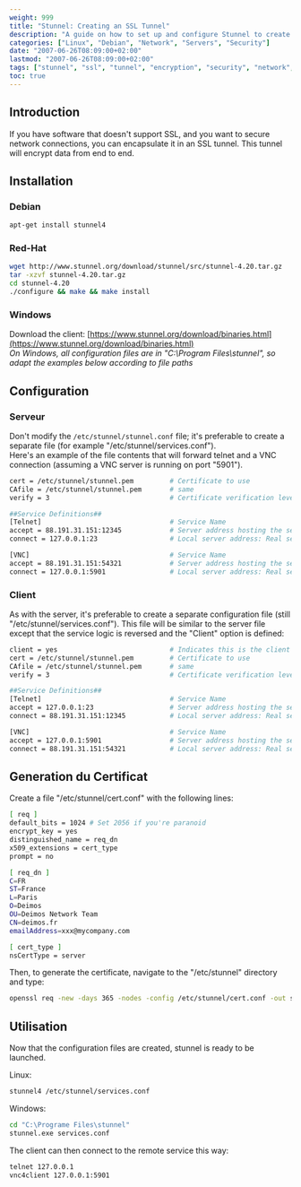 ```yaml
---
weight: 999
title: "Stunnel: Creating an SSL Tunnel"
description: "A guide on how to set up and configure Stunnel to create secure SSL tunnels for services that don't natively support encryption."
categories: ["Linux", "Debian", "Network", "Servers", "Security"]
date: "2007-06-26T08:09:00+02:00"
lastmod: "2007-06-26T08:09:00+02:00"
tags: ["stunnel", "ssl", "tunnel", "encryption", "security", "network", "telnet", "vnc"]
toc: true
---
```


## Introduction

If you have software that doesn't support SSL, and you want to secure network connections, you can encapsulate it in an SSL tunnel. This tunnel will encrypt data from end to end.

## Installation

### Debian

```bash
apt-get install stunnel4
```

### Red-Hat

```bash
wget http://www.stunnel.org/download/stunnel/src/stunnel-4.20.tar.gz
tar -xzvf stunnel-4.20.tar.gz
cd stunnel-4.20
./configure && make && make install
```

### Windows

Download the client: [https://www.stunnel.org/download/binaries.html](https://www.stunnel.org/download/binaries.html)  
*On Windows, all configuration files are in "C:\Program Files\stunnel", so adapt the examples below according to file paths*

## Configuration

### Serveur

Don't modify the `/etc/stunnel/stunnel.conf` file; it's preferable to create a separate file (for example "/etc/stunnel/services.conf").  
Here's an example of the file contents that will forward telnet and a VNC connection (assuming a VNC server is running on port "5901").

```bash
cert = /etc/stunnel/stunnel.pem         # Certificate to use
CAfile = /etc/stunnel/stunnel.pem       # same
verify = 3                              # Certificate verification level

##Service Definitions##
[Telnet]                                # Service Name
accept = 88.191.31.151:12345            # Server address hosting the service: Secure alternative port
connect = 127.0.0.1:23                  # Local server address: Real service port

[VNC]                                   # Service Name
accept = 88.191.31.151:54321            # Server address hosting the service: Secure alternative port
connect = 127.0.0.1:5901                # Local server address: Real service port
```

### Client

As with the server, it's preferable to create a separate configuration file (still "/etc/stunnel/services.conf").
This file will be similar to the server file except that the service logic is reversed and the "Client" option is defined:

```bash
client = yes                            # Indicates this is the client
cert = /etc/stunnel/stunnel.pem         # Certificate to use
CAfile = /etc/stunnel/stunnel.pem       # same
verify = 3                              # Certificate verification level

##Service Definitions##
[Telnet]                                # Service Name
accept = 127.0.0.1:23                   # Server address hosting the service: Secure alternative port
connect = 88.191.31.151:12345           # Local server address: Real service port

[VNC]                                   # Service Name
accept = 127.0.0.1:5901                 # Server address hosting the service: Secure alternative port
connect = 88.191.31.151:54321           # Local server address: Real service port
```

## Generation du Certificat

Create a file "/etc/stunnel/cert.conf" with the following lines:

```bash
[ req ]
default_bits = 1024 # Set 2056 if you're paranoid
encrypt_key = yes
distinguished_name = req_dn
x509_extensions = cert_type
prompt = no

[ req_dn ]
C=FR
ST=France
L=Paris
O=Deimos
OU=Deimos Network Team
CN=deimos.fr
emailAddress=xxx@mycompany.com

[ cert_type ]
nsCertType = server
```

Then, to generate the certificate, navigate to the "/etc/stunnel" directory and type:

```bash
openssl req -new -days 365 -nodes -config /etc/stunnel/cert.conf -out stunnel.pem -x509 -keyout stunnel.pem
```

## Utilisation

Now that the configuration files are created, stunnel is ready to be launched.

Linux:
```bash
stunnel4 /etc/stunnel/services.conf
```

Windows:
```bash
cd "C:\Programe Files\stunnel"
stunnel.exe services.conf
```

The client can then connect to the remote service this way:
```bash
telnet 127.0.0.1
vnc4client 127.0.0.1:5901
```
